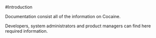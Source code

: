 #Introduction

Documentation consist all of the information on Cocaine.

Developers, system administrators and product managers can find here required information.